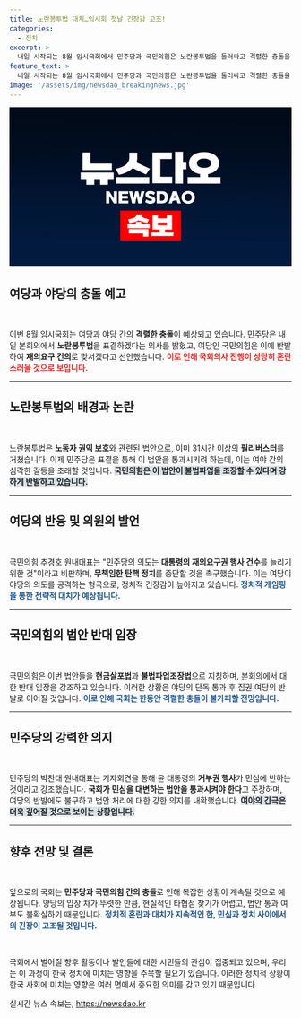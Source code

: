 ```yaml
---
title: 노란봉투법 대치…임시회 첫날 긴장감 고조!
categories:
  - 정치
excerpt: >
  내일 시작되는 8월 임시국회에서 민주당과 국민의힘은 노란봉투법을 둘러싸고 격렬한 충돌을 예고하고 있습니다. 민주당은 법안 처리를 강행하고, 국민의힘은 재의요구로 맞설 계획. 정치적 긴장이 고조되고 있습니다!
feature_text: >
  내일 시작되는 8월 임시국회에서 민주당과 국민의힘은 노란봉투법을 둘러싸고 격렬한 충돌을 예고하고 있습니다. 민주당은 법안 처리를 강행하고, 국민의힘은 재의요구로 맞설 계획. 정치적 긴장이 고조되고 있습니다!
image: '/assets/img/newsdao_breakingnews.jpg'
---
```


<p><img src="/assets/img/newsdao_breakingnews.jpg" alt="implanttips 속보" /></p>

<h2 data-ke-size="size26">여당과 야당의 충돌 예고</h2>

<p data-ke-size="size16">&nbsp;</p>

<p>이번 8월 임시국회는 여당과 야당 간의 <b>격렬한 충돌</b>이 예상되고 있습니다. 민주당은 내일 본회의에서 <b>노란봉투법</b>을 표결하겠다는 의사를 밝혔고, 여당인 국민의힘은 이에 반발하여 <b>재의요구 건의</b>로 맞서겠다고 선언했습니다. <b><span style="color: #ee2323;">이로 인해 국회의사 진행이 상당히 혼란스러울 것으로 보입니다.</span></b> </p>

<hr>

<h2 data-ke-size="size26">노란봉투법의 배경과 논란</h2>

<p data-ke-size="size16">&nbsp;</p>

<p>노란봉투법은 <b>노동자 권익 보호</b>와 관련된 법안으로, 이미 31시간 이상의 <b>필리버스터</b>를 거쳤습니다. 이제 민주당은 표결을 통해 이 법안을 통과시키려 하는데, 이는 여야 간의 심각한 갈등을 초래할 것입니다. <b><span style="background-color: #21538527;">국민의힘은 이 법안이 불법파업을 조장할 수 있다며 강하게 반발하고 있습니다.</span></b> </p>

<hr>

<h2 data-ke-size="size26">여당의 반응 및 의원의 발언</h2>

<p data-ke-size="size16">&nbsp;</p>

<p>국민의힘 추경호 원내대표는 "민주당의 의도는 <b>대통령의 재의요구권 행사 건수</b>를 늘리기 위한 것"이라고 비판하며, <b>무책임한 탄핵 정치</b>를 중단할 것을 촉구했습니다. 이는 여당이 야당의 의도를 공격하는 형국으로, 정치적 긴장감이 높아지고 있습니다. <b><span style="color: #1a5490;">정치적 게임핑을 통한 전략적 대치가 예상됩니다.</span></b> </p>

<hr>

<h2 data-ke-size="size26">국민의힘의 법안 반대 입장</h2>

<p data-ke-size="size16">&nbsp;</p>

<p>국민의힘은 이번 법안들을 <b>현금살포법</b>과 <b>불법파업조장법</b>으로 지칭하며, 본회의에서 대한 반대 입장을 강조하고 있습니다. 이러한 상황은 야당의 단독 통과 후 집권 여당의 반발로 이어질 것입니다. <b><span style="color: #1a5490;">이로 인해 국회는 한동안 격렬한 충돌이 불가피할 전망입니다.</span></b> </p>

<hr>

<h2 data-ke-size="size26">민주당의 강력한 의지</h2>

<p data-ke-size="size16">&nbsp;</p>

<p>민주당의 박찬대 원내대표는 기자회견을 통해 윤 대통령의 <b>거부권 행사</b>가 민심에 반하는 것이라고 강조했습니다. <b>국회가 민심을 대변하는 법안을 통과시켜야 한다</b>고 주장하며, 여당의 반발에도 불구하고 법안 처리에 대한 강한 의지를 내확했습니다. <b><span style="background-color: #21538527;">여야의 간극은 더욱 깊어질 것으로 보이는 상황입니다.</span></b> </p>

<hr>

<h2 data-ke-size="size26">향후 전망 및 결론</h2>

<p data-ke-size="size16">&nbsp;</p>

<p>앞으로의 국회는 <b>민주당과 국민의힘 간의 충돌</b>로 인해 복잡한 상황이 계속될 것으로 예상됩니다. 양당의 입장 차가 뚜렷한 만큼, 현실적인 타협점 찾기가 어렵고, 법안 통과 여부도 불확실하기 때문입니다. <b><span style="color: #1a5490;">정치적 혼란과 대치가 지속적인 한, 민심과 정치 사이에서의 긴장이 고조될 것입니다.</span></b> </p>

<p data-ke-size="size16">&nbsp;</p>

<p>국회에서 벌어질 향후 활동이나 발언들에 대한 시민들의 관심이 집중되고 있으며, 우리는 이 과정이 한국 정치에 미치는 영향을 주목할 필요가 있습니다. 이러한 정치적 상황이 한국 사회에 미치는 영향은 여러 면에서 중요한 의미를 갖고 있기 때문입니다.</p>
실시간 뉴스 속보는, <a href="https://newsdao.kr" rel="dofollow">https://newsdao.kr</a>



